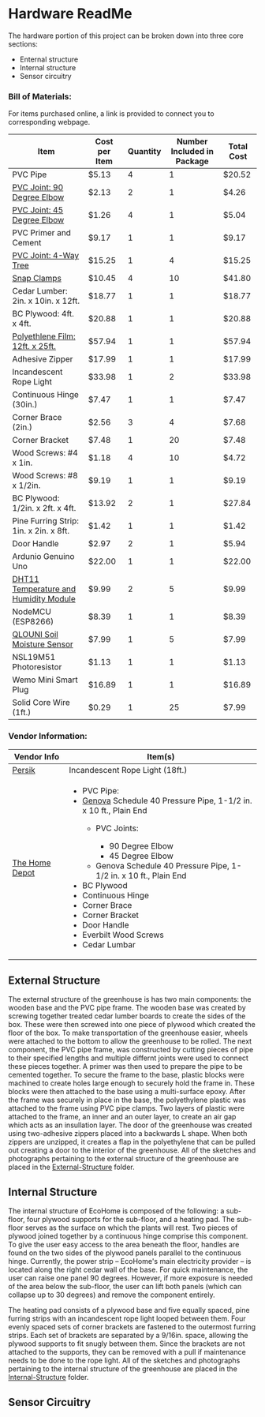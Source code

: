 # Hardware ReadMe
The hardware portion of this project can be broken down into three core sections:
* Enternal structure
* Internal structure
* Sensor circuitry

### Bill of Materials:
For items purchased online, a link is provided to connect you to corresponding webpage.

Item | Cost per Item | Quantity | Number Included in Package | Total Cost |
---- | ------------- | -------- | -------------------------- | ---------- |
PVC Pipe | $5.13 | 4 | 1 | $20.52
[PVC Joint: 90 Degree Elbow](https://www.amazon.com/gp/product/B01LVUU8EX/ref=ppx_yo_dt_b_asin_title_o04_s00?ie=UTF8&th=1) | $2.13 | 2 | 1 | $4.26
[PVC Joint: 45 Degree Elbow](https://www.homedepot.com/p/Charlotte-Pipe-1-1-2-in-PVC-Sch-40-45-Degree-S-x-S-Elbow-PVC023091400HD/203812169) | $1.26 | 4 | 1 | $5.04
PVC Primer and Cement | $9.17 | 1 | 1 | $9.17
[PVC Joint: 4-Way Tree](https://smile.amazon.com/gp/product/B072C2FBJJ/ref=ppx_od_dt_b_asin_title_o00_s00?ie=UTF8&psc=1) | $15.25 | 1 | 4 | $15.25
[Snap Clamps](https://smile.amazon.com/gp/product/B00C7DPS2S/ref=ppx_od_dt_b_asin_title_o00_s01?ie=UTF8&psc=1) | $10.45 | 4 | 10 | $41.80
Cedar Lumber: 2in. x 10in. x 12ft. | $18.77 | 1 | 1 | $18.77
BC Plywood: 4ft. x 4ft. | $20.88 | 1 | 1 | $20.88
[Polyethlene Film: 12ft. x 25ft.](https://smile.amazon.com/Greenhouse-Plastic-Polyethylene-Covering-Solution/dp/B00BM8HHKK/ref=smi_www_rco2_go_smi_5171374337?_encoding=UTF8&%2AVersion%2A=1&%2Aentries%2A=0&ie=UTF8) | $57.94 | 1 | 1 | $57.94
Adhesive Zipper | $17.99 | 1 | 1 | $17.99
Incandescent Rope Light | $33.98 | 1 | 2 | $33.98
Continuous Hinge (30in.) | $7.47 | 1 | 1 | $7.47
Corner Brace (2in.) | $2.56 | 3 | 4 | $7.68
Corner Bracket | $7.48 | 1 | 20 | $7.48
Wood Screws: #4 x 1in. | $1.18 | 4 | 10 | $4.72
Wood Screws: #8 x 1/2in. | $9.19 | 1 | 1 | $9.19
BC Plywood: 1/2in. x 2ft. x 4ft. | $13.92 | 2 | 1 | $27.84
Pine Furring Strip: 1in. x 2in. x 8ft. | $1.42 | 1 | 1 | $1.42
Door Handle | $2.97 | 2 | 1 | $5.94
Ardunio Genuino Uno | $22.00 | 1 | 1 | $22.00
[DHT11 Temperature and Humidity Module](https://www.amazon.com/HiLetgo-Temperature-Humidity-Arduino-Raspberry/dp/B01DKC2GQ0/ref=sr_1_3?ie=UTF8&qid=1539717887&sr=8-3&keywords=humidity+sensor+arduino) | $9.99 | 2 | 5 | $9.99
NodeMCU (ESP8266) | $8.39 | 1 | 1 | $8.39
[QLOUNI Soil Moisture Sensor](https://www.amazon.com/QLOUNI-Hygrometer-Humidity-Detection-Automatic/dp/B077F4WXX6/ref=sr_1_6?ie=UTF8&qid=1540932185&sr=8-6&keywords=arduino+soil+humidity+sensor) | $7.99 | 1 | 5 | $7.99
NSL19M51 Photoresistor | $1.13 | 1 | 1 | $1.13
Wemo Mini Smart Plug | $16.89 | 1 | 1 | $16.89
Solid Core Wire (1ft.) | $0.29 | 1 | 25 | $7.99

### Vendor Information:
Vendor Info | Item(s)
----------- | -----------
[Persik](https://persik.com/pages/about-us) | Incandescent Rope Light (18ft.)
[The Home Depot](https://corporate.homedepot.com/about) | <ul><li>PVC Pipe:</li><li>[Genova](https://www.genovaproducts.com/index.html) Schedule 40 Pressure Pipe, 1-1/2 in. x 10 ft., Plain End</li><ul><li>PVC Joints: </li><ul><li>90 Degree Elbow</li><li>45 Degree Elbow</li></ul><li>Genova Schedule 40 Pressure Pipe, 1-1/2 in. x 10 ft., Plain End</li></ul><li>BC Plywood</li><li>Continuous Hinge</li><li>Corner Brace</li><li>Corner Bracket</li><li>Door Handle</li><li>Everbilt Wood Screws</li><li>Cedar Lumbar</li></ul>


## External Structure
The external structure of the greenhouse is has two main components: the wooden base and the PVC pipe frame. The wooden base was created by screwing together treated cedar lumber boards to create the sides of the box. These were then screwed into one piece of plywood which created the floor of the box. To make transportation of the greenhouse easier, wheels were attached to the bottom to allow the greenhouse to be rolled. The next component, the PVC pipe frame, was constructed by cutting pieces of pipe to their specified lengths and multiple differnt joints were used to connect these pieces together. A primer was then used to prepare the pipe to be cemented together. To secure the frame to the base, plastic blocks were machined to create holes large enough to securely hold the frame in. These blocks were then attached to the base using a multi-surface epoxy. After the frame was securely in place in the base, the polyethylene plastic was attached to the frame using PVC pipe clamps. Two layers of plastic were attached to the frame, an inner and an outer layer, to create an air gap which acts as an insullation layer. The door of the greenhouse was created using two-adhesive zippers placed into a backwards L shape. When both zippers are unzipped, it creates a flap in the polyethylene that can be pulled out creating a door to the interior of the greenhouse. All of the sketches and photographs pertaining to the external structure of the greenhouse are placed in the [External-Structure](External-Structure) folder.

## Internal Structure
The internal structure of EcoHome is composed of the following: a sub-floor, four plywood supports for the sub-floor, and a heating pad. The sub-floor serves as the surface on which the plants will rest. Two pieces of plywood joined together by a continuous hinge comprise this component. To give the user easy access to the area beneath the floor, handles are found on the two sides of the plywood panels parallel to the continuous hinge. Currently, the power strip &ndash; EcoHome's main electricity provider &ndash; is located along the right cedar wall of the base. For quick maintenance, the user can raise one panel 90 degrees. However, if more exposure is needed of the area below the sub-floor, the user can lift both panels (which can collapse up to 30 degrees) and remove the component entirely.

The heating pad consists of a plywood base and five equally spaced, pine furring strips with an incandescent rope light looped between them. Four evenly spaced sets of corner brackets are fastened to the outermost furring strips. Each set of brackets are separated by a 9/16in. space, allowing the plywood supports to fit snugly between them. Since the brackets are not attached to the supports, they can be removed with a pull if maintenance needs to be done to the rope light. All of the sketches and photographs pertaining to the internal structure of the greenhouse are placed in the [Internal-Structure](Internal-Structure) folder.

## Sensor Circuitry
